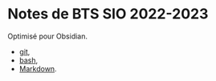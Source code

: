 # Notes de BTS SIO 2022-2023

Optimisé pour Obsidian.
- [git](Git.md),
- [bash](Bash.md),
- [Markdown](Markdown.md).
